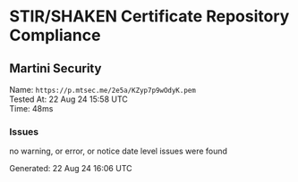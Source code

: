 # STIR/SHAKEN Certificate Repository Compliance

## Martini Security

Name: `https://p.mtsec.me/2e5a/KZyp7p9wOdyK.pem`\
Tested At: 22 Aug 24 15:58 UTC\
Time: 48ms

### Issues

no warning, or error, or notice date level issues were found

Generated: 22 Aug 24 16:06 UTC
